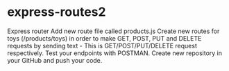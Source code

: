 # express-routes2

Express router
Add new route file called products.js
Create new routes for toys (/products/toys) in order to make GET, POST, PUT and DELETE requests by sending text - This is GET/POST/PUT/DELETE request respectively.
Test your endpoints with POSTMAN.
Create new repository in your GitHub and push your code.